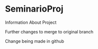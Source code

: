 # SeminarioProj
Information About Project

Further changes to merge to original branch

Change being made in github
